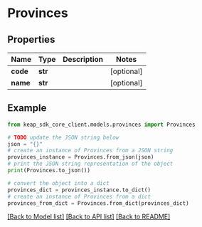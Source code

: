 # Provinces


## Properties

Name | Type | Description | Notes
------------ | ------------- | ------------- | -------------
**code** | **str** |  | [optional] 
**name** | **str** |  | [optional] 

## Example

```python
from keap_sdk_core_client.models.provinces import Provinces

# TODO update the JSON string below
json = "{}"
# create an instance of Provinces from a JSON string
provinces_instance = Provinces.from_json(json)
# print the JSON string representation of the object
print(Provinces.to_json())

# convert the object into a dict
provinces_dict = provinces_instance.to_dict()
# create an instance of Provinces from a dict
provinces_from_dict = Provinces.from_dict(provinces_dict)
```
[[Back to Model list]](../README.md#documentation-for-models) [[Back to API list]](../README.md#documentation-for-api-endpoints) [[Back to README]](../README.md)


